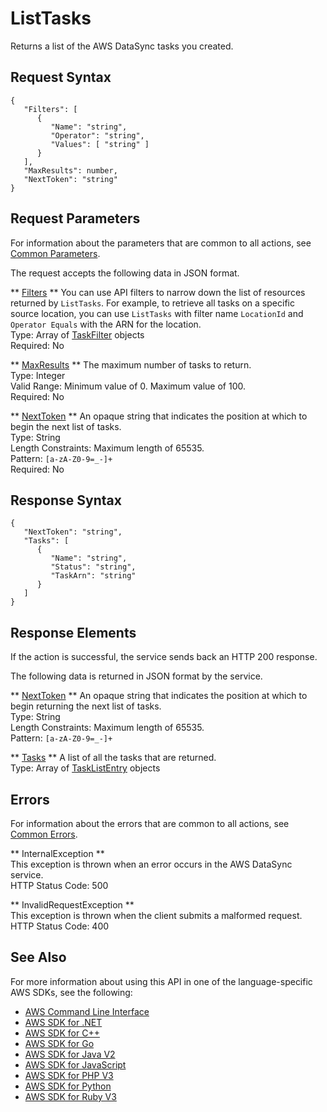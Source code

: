# ListTasks<a name="API_ListTasks"></a>

Returns a list of the AWS DataSync tasks you created\.

## Request Syntax<a name="API_ListTasks_RequestSyntax"></a>

```
{
   "Filters": [ 
      { 
         "Name": "string",
         "Operator": "string",
         "Values": [ "string" ]
      }
   ],
   "MaxResults": number,
   "NextToken": "string"
}
```

## Request Parameters<a name="API_ListTasks_RequestParameters"></a>

For information about the parameters that are common to all actions, see [Common Parameters](CommonParameters.md)\.

The request accepts the following data in JSON format\.

 ** [Filters](#API_ListTasks_RequestSyntax) **   <a name="DataSync-ListTasks-request-Filters"></a>
You can use API filters to narrow down the list of resources returned by `ListTasks`\. For example, to retrieve all tasks on a specific source location, you can use `ListTasks` with filter name `LocationId` and `Operator Equals` with the ARN for the location\.  
Type: Array of [TaskFilter](API_TaskFilter.md) objects  
Required: No

 ** [MaxResults](#API_ListTasks_RequestSyntax) **   <a name="DataSync-ListTasks-request-MaxResults"></a>
The maximum number of tasks to return\.  
Type: Integer  
Valid Range: Minimum value of 0\. Maximum value of 100\.  
Required: No

 ** [NextToken](#API_ListTasks_RequestSyntax) **   <a name="DataSync-ListTasks-request-NextToken"></a>
An opaque string that indicates the position at which to begin the next list of tasks\.  
Type: String  
Length Constraints: Maximum length of 65535\.  
Pattern: `[a-zA-Z0-9=_-]+`   
Required: No

## Response Syntax<a name="API_ListTasks_ResponseSyntax"></a>

```
{
   "NextToken": "string",
   "Tasks": [ 
      { 
         "Name": "string",
         "Status": "string",
         "TaskArn": "string"
      }
   ]
}
```

## Response Elements<a name="API_ListTasks_ResponseElements"></a>

If the action is successful, the service sends back an HTTP 200 response\.

The following data is returned in JSON format by the service\.

 ** [NextToken](#API_ListTasks_ResponseSyntax) **   <a name="DataSync-ListTasks-response-NextToken"></a>
An opaque string that indicates the position at which to begin returning the next list of tasks\.  
Type: String  
Length Constraints: Maximum length of 65535\.  
Pattern: `[a-zA-Z0-9=_-]+` 

 ** [Tasks](#API_ListTasks_ResponseSyntax) **   <a name="DataSync-ListTasks-response-Tasks"></a>
A list of all the tasks that are returned\.  
Type: Array of [TaskListEntry](API_TaskListEntry.md) objects

## Errors<a name="API_ListTasks_Errors"></a>

For information about the errors that are common to all actions, see [Common Errors](CommonErrors.md)\.

 ** InternalException **   
This exception is thrown when an error occurs in the AWS DataSync service\.  
HTTP Status Code: 500

 ** InvalidRequestException **   
This exception is thrown when the client submits a malformed request\.  
HTTP Status Code: 400

## See Also<a name="API_ListTasks_SeeAlso"></a>

For more information about using this API in one of the language\-specific AWS SDKs, see the following:
+  [AWS Command Line Interface](https://docs.aws.amazon.com/goto/aws-cli/datasync-2018-11-09/ListTasks) 
+  [AWS SDK for \.NET](https://docs.aws.amazon.com/goto/DotNetSDKV3/datasync-2018-11-09/ListTasks) 
+  [AWS SDK for C\+\+](https://docs.aws.amazon.com/goto/SdkForCpp/datasync-2018-11-09/ListTasks) 
+  [AWS SDK for Go](https://docs.aws.amazon.com/goto/SdkForGoV1/datasync-2018-11-09/ListTasks) 
+  [AWS SDK for Java V2](https://docs.aws.amazon.com/goto/SdkForJavaV2/datasync-2018-11-09/ListTasks) 
+  [AWS SDK for JavaScript](https://docs.aws.amazon.com/goto/AWSJavaScriptSDK/datasync-2018-11-09/ListTasks) 
+  [AWS SDK for PHP V3](https://docs.aws.amazon.com/goto/SdkForPHPV3/datasync-2018-11-09/ListTasks) 
+  [AWS SDK for Python](https://docs.aws.amazon.com/goto/boto3/datasync-2018-11-09/ListTasks) 
+  [AWS SDK for Ruby V3](https://docs.aws.amazon.com/goto/SdkForRubyV3/datasync-2018-11-09/ListTasks) 